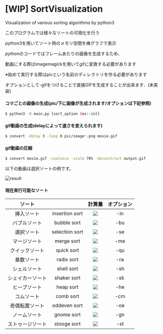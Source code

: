 # [WIP] SortVisualization

Visualization of various sorting algorithms by python3

このプログラムでは様々なソートの可視化を行う

python3を用いてソート時のメモリ空間を棒グラフで表示

pythonのコードではフレームあたりの画像を生成するため、

動画にする際はimagemagickを用いてgifに変換する必要があります

※始めて実行する際はpicという名前のディレクトリを作る必要があります

オプションとして-gifをつけることで直接GIFを生成することが出来ます．(未実装)

#### コマごとの画像の生成(pic/下に画像が生成されます/オプションは下記参照)
```bash
$ python3 -B main.py [sort_option (ex:-in)]
```

#### gif動画の生成(delayによって速さを変えられます)
```bash
$ convert -delay 3 -loop 0 pic/image*.png movie.gif
```

#### gif動画の圧縮
```bash
$ convert movie.gif -coalesce -scale 70% -deconstruct output.gif
```
以下の動画は選択ソートの例です。

![result](https://github.com/smallptarmigan/SortVisualization/blob/master/gif/sample.gif)

#### 現在実行可能なソート

| ソート |  | 計算量 | オプション |
|:------------:|:------------:|:------------:|:------------:|
| 挿入ソート | insertion sort | <img src="https://latex.codecogs.com/png.latex?O(n^2)" /> | -in |
| バブルソート | bubble sort | <img src="https://latex.codecogs.com/png.latex?O(n^2)" /> | -bu |
| 選択ソート | selection sort | <img src="https://latex.codecogs.com/png.latex?O(n^2)" /> | -se |
| マージソート | merge sort | <img src="https://latex.codecogs.com/png.latex?O(n&space;\log&space;n)" /> | -me |
| クイックソート | quick sort | <img src="https://latex.codecogs.com/png.latex?O(n&space;\log&space;n)" /> | -qu | 
| 基数ソート | radix sort | <img src="https://latex.codecogs.com/png.latex?O(nk)" /> | -ra |
| シェルソート | shell sort | <img src="https://latex.codecogs.com/png.latex?O(n&space;\log&space;n)" /> | -sh |
| シェイカーソート | shaker sort | <img src="https://latex.codecogs.com/png.latex?O(n^2)" /> | -sk |
| ヒープソート | heap sort | <img src="https://latex.codecogs.com/png.latex?O(n&space;\log&space;n)" /> | -he |
| コムソート | comb sort | <img src="https://latex.codecogs.com/png.latex?O(n^2)" /> | -cm |
| 奇偶転置ソート | oddeven sort | <img src="https://latex.codecogs.com/png.latex?O(n^2)" /> | -oe |
| ノームソート | gnome sort | <img src="https://latex.codecogs.com/png.latex?O(n^2)" /> | -gn |
| ストゥージソート | stooge sort | <img src="https://latex.codecogs.com/gif.latex?O(n^{log&space;3&space;/&space;log&space;1.5}&space;)" /> | -st |


